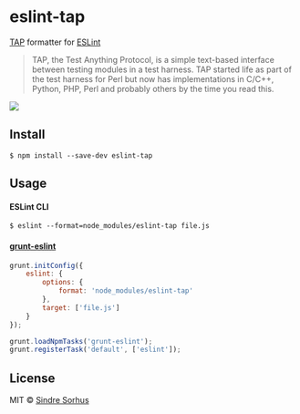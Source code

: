 # eslint-tap

[TAP](http://testanything.org) formatter for [ESLint](http://eslint.org)

> TAP, the Test Anything Protocol, is a simple text-based interface between testing modules in a test harness. TAP started life as part of the test harness for Perl but now has implementations in C/C++, Python, PHP, Perl and probably others by the time you read this.

![](screenshot.png)


## Install

```
$ npm install --save-dev eslint-tap
```


## Usage

#### ESLint CLI

```
$ eslint --format=node_modules/eslint-tap file.js
```

#### [grunt-eslint](https://github.com/sindresorhus/grunt-eslint)

```js
grunt.initConfig({
	eslint: {
		options: {
			format: 'node_modules/eslint-tap'
		},
		target: ['file.js']
	}
});

grunt.loadNpmTasks('grunt-eslint');
grunt.registerTask('default', ['eslint']);
```


## License

MIT © [Sindre Sorhus](https://sindresorhus.com)
